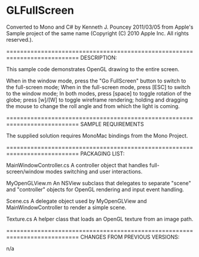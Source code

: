 GLFullScreen
=============

Converted to Mono and C# by Kenneth J. Pouncey 2011/03/05 from Apple's
Sample project of the same name (Copyright (C) 2010 Apple Inc. All
rights reserved.).

===========================================================================
DESCRIPTION:

This sample code demonstrates OpenGL drawing to the entire screen. 

When in the window mode, 
	press the "Go FullScreen" button to switch to the full-screen mode;
When in the full-screen mode, 
	press [ESC] to switch to the window mode;
In both modes, 
	press [space] to toggle rotation of the globe;
	press [w]/[W] to toggle wireframe rendering;
	holding and dragging the mouse to change the roll angle and from which the light is coming.

===========================================================================
SAMPLE REQUIREMENTS

The supplied solution requires MonoMac bindings from the Mono Project.

===========================================================================
PACKAGING LIST:

MainWindowController.cs
A controller object that handles full-screen/window modes switching and user interactions.

MyOpenGLView.m
An NSView subclass that delegates to separate "scene" and "controller" objects for OpenGL rendering and input event handling.

Scene.cs
A delegate object used by MyOpenGLView and MainWindowController to render a simple scene.

Texture.cs
A helper class that loads an OpenGL texture from an image path.

===========================================================================
CHANGES FROM PREVIOUS VERSIONS:

n/a
